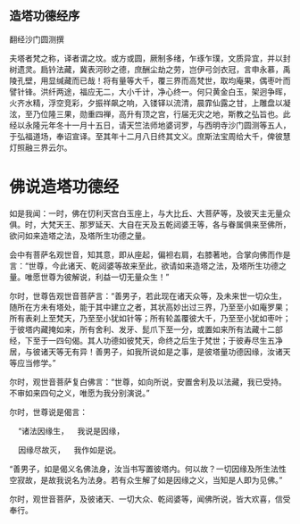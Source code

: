 ## 造塔功德经序

翻经沙门圆测撰

夫塔者梵之称，译者谓之坟。或方或圆，厥制多绪，乍琢乍璞，文质异宜，并以封树遗灵。扃钤法藏，冀表河砂之德，庶酬尘劫之劳，岂伊弓剑衣冠，言申永慕，禹陵孔壁，用显缄藏而已哉！将有量等大千，覆三界而高梵世，取均庵果，偶枣叶而譬针锋。洪纤两途，福应无二，大小千计，净心终一。何只黄金白玉，架迥争晖，火齐水精，浮空竞彩，夕振祥飙之响，入镂铎以流清，晨霏仙露之甘，上雕盘以凝泫，至乃位隆三果，勋重四禅，高升有顶之宫，行届无灾之地，斯教之弘旨也。此经以永隆元年冬十一月十五日，请天竺法师地婆诃罗，与西明寺沙门圆测等五人，于弘福道场，奉诏宣译。至其年十二月八日终其文义。庶斯法宝周给大千，俾彼慧灯照融三界云尔。

# 佛说造塔功德经

如是我闻：一时，佛在忉利天宫白玉座上，与大比丘、大菩萨等，及彼天主无量众俱。时，大梵天王、那罗延天、大自在天及五乾闼婆王等，各与眷属俱来至佛所，欲问如来造塔之法，及塔所生功德之量。

会中有菩萨名观世音，知其意，即从座起，偏袒右肩，右膝著地，合掌向佛而作是言：“世尊，今此诸天、乾闼婆等故来至此，欲请如来造塔之法，及塔所生功德之量。唯愿世尊为彼解说，利益一切无量众生！”

尔时，世尊告观世音菩萨言：“善男子，若此现在诸天众等，及未来世一切众生，随所在方未有塔处，能于其中建立之者，其状高妙出过三界，乃至至小如庵罗果；所有表刹上至梵天，乃至至小犹如针等；所有轮盖覆彼大千，乃至至小犹如枣叶；于彼塔内藏掩如来，所有舍利、发牙、髭爪下至一分，或置如来所有法藏十二部经，下至于一四句偈。其人功德如彼梵天，命终之后生于梵世；于彼寿尽生五净居，与彼诸天等无有异！善男子，如我所说如是之事，是彼塔量功德因缘，汝诸天等应当修学。”

尔时，观世音菩萨复白佛言：“世尊，如向所说，安置舍利及以法藏，我已受持。不审如来四句之义，唯愿为我分别演说。”

尔时，世尊说是偈言：

&nbsp;&nbsp;&nbsp;&nbsp;“诸法因缘生，&nbsp;&nbsp;&nbsp;&nbsp;我说是因缘，

&nbsp;&nbsp;&nbsp;&nbsp;因缘尽故灭，&nbsp;&nbsp;&nbsp;&nbsp;我作如是说。

“善男子，如是偈义名佛法身，汝当书写置彼塔内。何以故？一切因缘及所生法性空寂故，是故我说名为法身。若有众生解了如是因缘之义，当知是人即为见佛。”

尔时，观世音菩萨，及彼诸天、一切大众、乾闼婆等，闻佛所说，皆大欢喜，信受奉行。